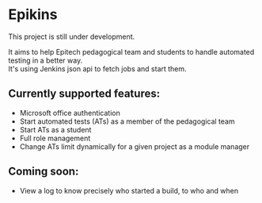 # Epikins

This project is still under development.  

It aims to help Epitech pedagogical team and students to handle automated testing in a better way.  
It's using Jenkins json api to fetch jobs and start them.

## Currently supported features:
* Microsoft office authentication
* Start automated tests (ATs) as a member of the pedagogical team
* Start ATs as a student
* Full role management
* Change ATs limit dynamically for a given project as a module manager

## Coming soon:
* View a log to know precisely who started a build, to who and when
